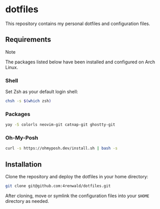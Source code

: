 # dotfiles

This repository contains my personal dotfiles and configuration files.

## Requirements
> [!NOTE]  
> The packages listed below have been installed and configured on Arch Linux.

### Shell

Set Zsh as your default login shell:

```bash
chsh -s $(which zsh)
```

### Packages
```bash
yay -S colorls neovim-git catnap-git ghostty-git
```

### Oh-My-Posh

```bash
curl -s https://ohmyposh.dev/install.sh | bash -s
```

## Installation

Clone the repository and deploy the dotfiles in your home directory:

```bash
git clone git@github.com:4renwald/dotfiles.git
```
After cloning, move or symlink the configuration files into your `$HOME` directory as needed.




